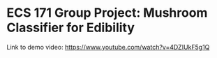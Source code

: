 # ECS 171 Group Project: Mushroom Classifier for Edibility
Link to demo video: https://www.youtube.com/watch?v=4DZIUkF5g1Q
